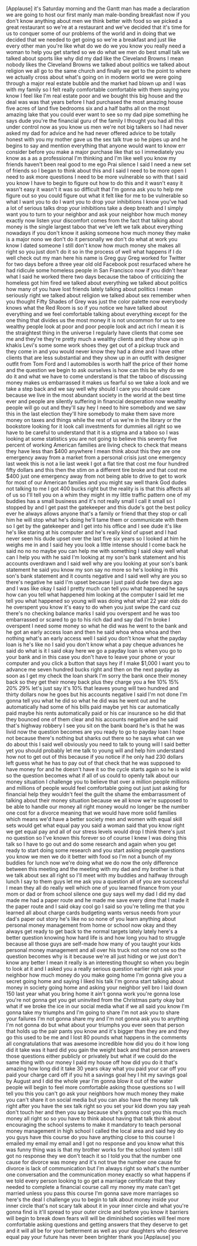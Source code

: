 
[Applause]
it&#39;s Saturday morning and the Gantt man
has made a declaration we are going to
host our first manly man male-bonding
breakfast now if you don&#39;t know anything
about men we think better with food so
we picked a great restaurant so we&#39;re at
a restaurant and we&#39;ve decided that it&#39;s
time for us to conquer some of our
problems of the world and in doing that
we decided that we needed to get going
so we&#39;re a breakfast and just like every
other man you&#39;re like what do we do we
you know you really need a woman to help
you get started so we do what we men do
best small talk we talked about sports
like why did my dad like the Cleveland
Browns I mean nobody likes the Cleveland
Browns we talked about politics we
talked about religion we all go to the
same church and finally we get to the
point to where we actually cross about
what&#39;s going on in modern world we were
going through a major real estate bubble
and the market had blown up and I was
with my family so I felt really
comfortable comfortable with them saying
you know I feel like I&#39;m real estate
poor and we bought this big house and
the deal was was that years before I had
purchased the most amazing house five
acres of land five bedrooms six and a
half baths all on the most amazing lake
that you could ever want to see so my
dad pipe something he says dude you&#39;re
the financial guru of the family I
thought you had all this under control
now as you know us men we&#39;re not big
talkers so I had never asked my dad for
advice and he had never offered advice
to be totally honest with you my mother
gave us the sex talk
true so he pipes up and he begins to say
and mention everything that anyone would
want to know err consider before you
make a major purchase like that so I
immediately you know as a as a
professional I&#39;m thinking and I&#39;m like
well you know my friends haven&#39;t been
real good to me
ego Prai silence I said I need a new set
of friends so I began to think about
this and I said I need to be more open I
need to ask more questions I need to be
more vulnerable so with that I said you
know I have to begin to figure out how
to do this and it wasn&#39;t easy it wasn&#39;t
easy it wasn&#39;t it was so difficult that
I&#39;m gonna ask you to help me figure out
so you could figure out what it felt
like for me to be vulnerable so what I
want you to do I want you to drop your
inhibitions I know you&#39;ve had a lot of
serious talks drop your inhibitions take
a deep breath and I simply want you to
turn to your neighbor and ask your
neighbor how much money
exactly now listen your discomfort comes
from the fact that talking about money
is the single largest taboo that we&#39;ve
left we talk about everything nowadays
if you don&#39;t know it asking someone how
much money they make is a major nono we
don&#39;t do it personally we don&#39;t do what
at work you know I dated someone I still
don&#39;t know how much money she makes all
right so you just don&#39;t do it so in the
process of well what happens if I do
well check out my man here his name is
Greg guy Greg worked for Twitter for two
days before a three year old old
Facebook post resurfaced where he had
ridicule some homeless people in San
Francisco now if you didn&#39;t hear what I
said he worked there two days because
the taboo of criticizing the homeless
got him fired we talked about everything
we talked about politics
how many of you have lost friends lately
talking about politics
I mean seriously right we talked about
religion we talked about sex
remember when you thought Fifty Shades
of Grey was just the color palette now
everybody knows what the Red Room is so
if you notice we have talked about
everything and we feel comfortable
talking about everything except for the
one thing that divides us the most money
it is not uncommon for us to see wealthy
people look at poor and poor people look
and act rich I mean it is the
straightest thing in the universe I
regularly have clients that come see me
and they&#39;re they&#39;re pretty much a
wealthy clients and they show up in
khakis Levi&#39;s some some work shoes they
get out of a pickup truck
and they come in and you would never
know they had a dime and I have other
clients that are less substantial and
they show up in an outfit with designer
outfit from Tom Ford and I automobiles
is worth half the price of their home
and the question we begin to ask
ourselves is how can this be why do we
do it and what we have to come
understand is that the taboo of
discussing money makes us embarrassed
it makes us fearful so we take a look
and we take a step back and we say well
why should I care you should care
because we live in the most abundant
society in the world at the best time
ever and people are silently suffering
in financial desperation now wealthy
people will go out and they&#39;ll say hey I
need to hire somebody and we saw this in
the last election they&#39;ll hire somebody
to make them save more money on taxes
and things while the rest of us we&#39;re in
the library or the bookstore looking for
it look call investments for dummies all
right so we have to be careful to
understand that it is a stigma and a
taboo so I was looking at some
statistics you are not going to believe
this seventy five percent of working
American families are living check to
check that means they have less than
$400 anywhere I mean think about this
they are one emergency away from a
market from a personal crisis just one
emergency last week this is not a lie
last week I got a flat tire that cost me
four hundred fifty dollars and this then
the stim on a different tire broke and
that cost me $400 just one emergency
away from not being able to drive to get
to work
for most of our American families and
you might say well thank God dudes not
talking to me I got 400 bucks right but
the reality is is that this affects all
of us so I&#39;ll tell you on a whim they
might in my little traffic pattern one
of my buddies has a small business and
it&#39;s not really small I call it small so
I stopped by and I get past the
gatekeeper and this dude&#39;s got the best
policy ever he always allows anyone
that&#39;s a family or friend that they stop
or call him he will stop what he&#39;s doing
he&#39;ll
tame them or communicate with them so I
get by the gatekeeper and I get into his
office and I see dude it&#39;s like he&#39;s
like staring at his computer and he&#39;s
really kind of upset and I had never
seen his dude upset over the last five
six years so I looked at him he weighs
me in and I said hey you look a little
intense should I come back he said no no
no maybe you can help me with something
I said okay well what can I help you
with he said I&#39;m looking at my son&#39;s
bank statement and his accounts
overdrawn and I said well why are you
looking at your son&#39;s bank statement he
said you know my son say no more
so he&#39;s looking in this son&#39;s bank
statement and it counts negative and I
said well why are you so there&#39;s
negative
he said I&#39;m upset because I just paid
dude two days ago and I was like okay I
said I pretty much can tell you what
happened he says how can you tell what
happened him looking at the computer I
said let me tell you what happened
so young will was doing what what 22
year olds do he overspent you know it&#39;s
easy to do when you just swipe the card
cuz there&#39;s no checking balance marks I
said you overspent and he was too
embarrassed or scared to go to his rich
dad and say dad I&#39;m broke I overspent I
need some money so what he did was he
went to the bank and he got an early
access loan and then he said whoa whoa
whoa and then nothing
what&#39;s an early access well I said you
don&#39;t know what the payday loan is he&#39;s
like no I said you don&#39;t know what a pay
cheque advances he said do what is it I
said okay here we go
a payday loan is when you go to your
bank and in this case you don&#39;t have to
leave your phone or your computer and
you click a button that says hey if I
make $1,000 I want you to advance me
seven hundred bucks right and then on
the next payday
as soon as I get my check the loan shark
I&#39;m sorry the bank
once their money back so they get their
money back plus they charge you a fee
10% 15% 20% 29% let&#39;s just say it&#39;s 10%
that leaves young will two hundred and
thirty dollars now he goes but his
accounts negative I said I&#39;m not done
I&#39;m gonna tell you what he did so what
he did was he went out and he
automatically had some of his bills paid
maybe yet his car automatically paid
maybe his rents automatically paid or
his car insurance so he did that they
bounced one of them clear and his
accounts negative and he said that&#39;s
highway robbery I see you sit on the
bank board he&#39;s is that he was livid now
the question becomes are you ready to go
to payday loan I hope not because
there&#39;s nothing but sharks out there so
he says what can we do about this
I said well obviously you need to talk
to young will I said better yet you
should probably let me talk to young
will and help him understand how not to
get out of this because if you notice if
he only had 230 dollars left guess what
he has to pay out of that check that he
was supposed to have money for and he
doesn&#39;t have it so the cycle starts
again so he is wild so the question
becomes what if all of us could to
openly talk about our money situation I
challenge you to believe that over a
million people millions and millions of
people would feel comfortable going out
just just asking for financial help they
wouldn&#39;t feel the guilt the shame the
embarrassment of talking about their
money situation because we all know
we&#39;re supposed to be able to handle our
money all right
money would no longer be the number one
cost for a divorce meaning that we would
have more solid families which means
we&#39;d have a better society men and women
with equal skill sets would get what
equal pay you said a woman said that you
know right we get equal pay and all of
our stress levels would drop I think
there&#39;s just no question so I&#39;ve known
this forever
so of course I knew I was doing this
talk so I have to go out and do some
research and again when you get ready to
start doing some research and you start
asking people questions you know we men
we do it better with food so I&#39;m not a
bunch of my buddies for lunch now we&#39;re
doing what we do now the only difference
between this meeting and the meeting
with my dad and my brother is that we
talk about sex all right so I&#39;ll meet
with my buddies and halfway through
lunch I say to them guys let me ask you
a question all of you are successful I
mean they all do really well which one
of you learned finance from your mom or
dad or from school silence one guy says
well my dad I did my dad made me had a
paper route and he made me save every
dime that I made it the paper route and
I said okay cool go I said so you&#39;re
telling me that you learned all about
charge cards budgeting wants versus
needs from your dad&#39;s paper out story
he&#39;s like no so none of you learn
anything about personal money management
from home or school now okay and they
always get ready to get back to the
normal targets lately lately here&#39;s a
better question knowing how hard life is
and how long you had to struggle because
all those guys are self-made how many of
you taught your kids personal money
management and all over his truck not
one not one so the question becomes why
is it because we&#39;re all just hiding or
we just don&#39;t know any better I mean it
really is an interesting thought so when
you begin to look at it and I asked you
a really serious question earlier right
ask your neighbor how much money do you
make
going home I&#39;m gonna give you a secret
going home and saying I liked his talk
I&#39;m gonna start talking about money in
society going home and asking your
neighbor yell bro I laid down 150 last
year what you bring home it ain&#39;t gonna
work
you&#39;re gonna lose you&#39;re not gonna get
you get uninvited from the Christmas
party okay but what if we broke the ice
in our social media what if we all said
you know I&#39;m gonna take my triumphs and
I&#39;m going to share I&#39;m not ask you to
share your failures I&#39;m not gonna share
my and I&#39;m not gonna ask you to anything
I&#39;m not gonna do but what about your
triumphs you ever seen that person that
holds up the pair pants you know and
it&#39;s bigger than they are and they go
this used to be me and I lost 80 pounds
what happens in the comments all
congratulations that was awesome
incredible how did you do it how long
did it take was it hard did you gain the
weight back and that person answers
those questions either publicly or
privately but what if we could do the
same thing with our money I paid my
house off how did you do it that&#39;s
amazing how long did it take 30 years
okay what you paid your car off you paid
your charge card off if you hit a
savings goal hey I hit my savings goal
by August and I did the whole year I&#39;m
gonna blow it out of the water people
will begin to feel more comfortable
asking those questions so I will tell
you this you can&#39;t go ask your neighbors
how much money they make you can&#39;t share
it on social media but you can also have
the money talk right after you have the
sex talk right so you set your kid down
you say yeah don&#39;t touch her and then
you say because she&#39;s gonna cost you
this much money
all right so so you have to think about
having that talk think about encouraging
the school systems to make it mandatory
to teach personal money management in
high school I called the local area and
said hey do you guys have this course do
you have anything close to this course I
emailed my email my email and I got no
response and you know what this was
funny thing was is that my brother works
for the school system I still got no
response they we don&#39;t teach it so I
told you that the number one cause for
divorce was money and it&#39;s not true
the number one cause for divorce is lack
of communication but I&#39;m always right so
what&#39;s the number one conversation and
the communication money exactly so what
happens if we told every person looking
to go get a marriage certificate that
they needed to complete a financial
course call my money my mate can&#39;t get
married unless you pass this course I&#39;m
gonna save more marriages so here&#39;s the
deal I challenge you to begin to talk
about money inside your inner circle
that&#39;s not scary talk about it in your
inner circle and what you&#39;re gonna find
is it&#39;ll spread to your outer circle and
before you know it
barriers will begin to break down fears
will will be diminished societies will
feel more comfortable asking questions
and getting answers that they deserve to
get and it will all be for your
betterment as well as your daughters who
deserve equal pay your future has never
been brighter thank you
[Applause]
you
